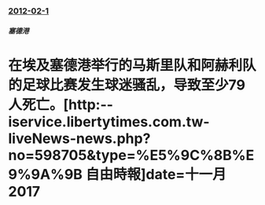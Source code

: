 ### [2012-02-1](/news/2012/02/1/index.md)

##### 塞德港
#  在埃及塞德港举行的马斯里队和阿赫利队的足球比赛发生球迷骚乱，导致至少79人死亡。[http:--iservice.libertytimes.com.tw-liveNews-news.php?no=598705&type=%E5%9C%8B%E9%9A%9B 自由時報]date=十一月 2017 



